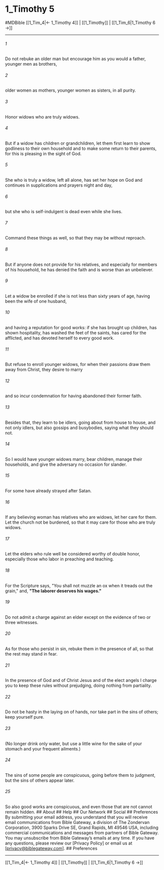 # 1_Timothy 5
#MDBible
[[1_Tim_4|← 1_Timothy 4]] | [[1_Timothy]] | [[1_Tim_6|1_Timothy 6 →]]

***






###### 1 


Do not rebuke an older man but encourage him as you would a father, younger men as brothers, 





###### 2 


older women as mothers, younger women as sisters, in all purity. 





###### 3 


Honor widows who are truly widows. 





###### 4 


But if a widow has children or grandchildren, let them first learn to show godliness to their own household and to make some return to their parents, for this is pleasing in the sight of God. 





###### 5 


She who is truly a widow, left all alone, has set her hope on God and continues in supplications and prayers night and day, 





###### 6 


but she who is self-indulgent is dead even while she lives. 





###### 7 


Command these things as well, so that they may be without reproach. 





###### 8 


But if anyone does not provide for his relatives, and especially for members of his household, he has denied the faith and is worse than an unbeliever. 





###### 9 


Let a widow be enrolled if she is not less than sixty years of age, having been the wife of one husband, 





###### 10 


and having a reputation for good works: if she has brought up children, has shown hospitality, has washed the feet of the saints, has cared for the afflicted, and has devoted herself to every good work. 





###### 11 


But refuse to enroll younger widows, for when their passions draw them away from Christ, they desire to marry 





###### 12 


and so incur condemnation for having abandoned their former faith. 





###### 13 


Besides that, they learn to be idlers, going about from house to house, and not only idlers, but also gossips and busybodies, saying what they should not. 





###### 14 


So I would have younger widows marry, bear children, manage their households, and give the adversary no occasion for slander. 





###### 15 


For some have already strayed after Satan. 





###### 16 


If any believing woman has relatives who are widows, let her care for them. Let the church not be burdened, so that it may care for those who are truly widows. 





###### 17 


Let the elders who rule well be considered worthy of double honor, especially those who labor in preaching and teaching. 





###### 18 


For the Scripture says, "You shall not muzzle an ox when it treads out the grain," and, **"The laborer deserves his wages."** 





###### 19 


Do not admit a charge against an elder except on the evidence of two or three witnesses. 





###### 20 


As for those who persist in sin, rebuke them in the presence of all, so that the rest may stand in fear. 





###### 21 


In the presence of God and of Christ Jesus and of the elect angels I charge you to keep these rules without prejudging, doing nothing from partiality. 





###### 22 


Do not be hasty in the laying on of hands, nor take part in the sins of others; keep yourself pure. 





###### 23 


(No longer drink only water, but use a little wine for the sake of your stomach and your frequent ailments.) 





###### 24 


The sins of some people are conspicuous, going before them to judgment, but the sins of others appear later. 





###### 25 


So also good works are conspicuous, and even those that are not cannot remain hidden. ## About ## Help ## Our Network ## Social ## Preferences By submitting your email address, you understand that you will receive email communications from Bible Gateway, a division of The Zondervan Corporation, 3900 Sparks Drive SE, Grand Rapids, MI 49546 USA, including commercial communications and messages from partners of Bible Gateway. You may unsubscribe from Bible Gateway&rsquo;s emails at any time. If you have any questions, please review our [Privacy Policy] or email us at [privacy@biblegateway.com]. ## Preferences

***

[[1_Tim_4|← 1_Timothy 4]] | [[1_Timothy]] | [[1_Tim_6|1_Timothy 6 →]]

